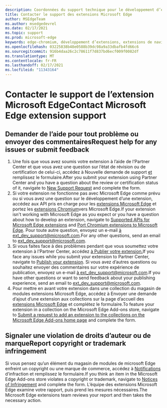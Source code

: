 ```yaml
---
description: Coordonnées du support technique pour le développement d’extensions Microsoft Edge
title: Contacter le support des extensions Microsoft Edge
author: MSEdgeTeam
ms.author: msedgedevrel
ms.date: 02/17/2021
ms.topic: support
ms.prod: microsoft-edge
keywords: edge-chromium, développement d’extensions, extensions de navigateur, extensions, extensions, centre de partenaires, développeur, support
ms.openlocfilehash: 03225838b48e0588b39dc98a9a33dbafb4fd66c6
ms.sourcegitcommit: 916b4daa26c2c78611f7d837bd6ecf009f0082df
ms.translationtype: MT
ms.contentlocale: fr-FR
ms.lasthandoff: 02/17/2021
ms.locfileid: "11343164"
---
```

# <span data-ttu-id="2b694-104">Contacter le support de l’extension Microsoft Edge</span><span class="sxs-lookup"><span data-stu-id="2b694-104">Contact Microsoft Edge extension support</span></span>  

## <span data-ttu-id="2b694-105">Demander de l’aide pour tout problème ou envoyer des commentaires</span><span class="sxs-lookup"><span data-stu-id="2b694-105">Request help for any issues or submit feedback</span></span>  

1.  <span data-ttu-id="2b694-106">Une fois que vous avez soumis votre extension à l’aide de l’Partner Center et que vous avez une question sur l’état de révision ou de certification de celui-ci, accédez à Nouvelle demande de support [et][MicrosoftSupportSupportrequestformE7a381be9c9aFafbEd76262bc93fd9e4] remplissez le formulaire.</span><span class="sxs-lookup"><span data-stu-id="2b694-106">After you submit your extension using Partner Center and you have a question about the review or certification status of it, navigate to [New Support Request][MicrosoftSupportSupportrequestformE7a381be9c9aFafbEd76262bc93fd9e4] and complete the form.</span></span>  
1.  <span data-ttu-id="2b694-107">Si votre extension ne fonctionne pas avec Microsoft Edge comme prévu ou si vous avez une question sur le développement d’une extension, accédez aux API pris en charge pour les [extensions Microsoft Edge][ExtensionsDeveloperGuideApiSupport] et portez les [extensions Chromium][ExtensionsDeveloperGuidePortChromeExtension]vers Microsoft Edge.</span><span class="sxs-lookup"><span data-stu-id="2b694-107">If your extension isn't working with Microsoft Edge as you expect or you have a question about how to develop an extension, navigate to [Supported APIs for Microsoft Edge extensions][ExtensionsDeveloperGuideApiSupport] and [Port Chromium extensions to Microsoft Edge][ExtensionsDeveloperGuidePortChromeExtension].</span></span>  <span data-ttu-id="2b694-108">Pour toute autre question, envoyez un e-mail [à ext_dev_support@microsoft.com][MailtoExtDevSupportMicrosoft].</span><span class="sxs-lookup"><span data-stu-id="2b694-108">For any other questions, send an email to [ext_dev_support@microsoft.com][MailtoExtDevSupportMicrosoft].</span></span>  
1.  <span data-ttu-id="2b694-109">Si vous faites face à des problèmes pendant que vous soumettez votre extension à l’Partner Center, accédez [à Publier votre extension.][ExtensionsPublishPublishExtension]</span><span class="sxs-lookup"><span data-stu-id="2b694-109">If you face any issues while you submit your extension to Partner Center, navigate to [Publish your extension][ExtensionsPublishPublishExtension].</span></span>  <span data-ttu-id="2b694-110">Si vous avez d’autres questions ou souhaitez envoyer des commentaires sur votre expérience de publication, envoyez un e-mail [à ext_dev_support@microsoft.com][MailtoExtDevSupportMicrosoft].</span><span class="sxs-lookup"><span data-stu-id="2b694-110">If you have other questions or want to send feedback about your publishing experience, send an email to [ext_dev_support@microsoft.com][MailtoExtDevSupportMicrosoft].</span></span>  
1.  <span data-ttu-id="2b694-111">Pour mettre en avant votre extension dans une collection du magasin de modules extensions Microsoft Edge, accédez à Envoyer une demande d’ajout d’une extension aux collections sur la page d’accueil des [extensions Microsoft Edge][OfficeFormsPagesResponsepageAspxV4j5cvggr0grqy180bhbrw01uwybfaxnna1zkp3x2vun0ibsu1ymeu3vfy0vurrodewsjgwu00yry4u] et complétez le formulaire.</span><span class="sxs-lookup"><span data-stu-id="2b694-111">To feature your extension in a collection on the Microsoft Edge Add-ons store, navigate to [Submit a request to add an extension to the collections on the Microsoft Edge Add-ons home page][OfficeFormsPagesResponsepageAspxV4j5cvggr0grqy180bhbrw01uwybfaxnna1zkp3x2vun0ibsu1ymeu3vfy0vurrodewsjgwu00yry4u] and complete the form.</span></span>   
    
## <span data-ttu-id="2b694-112">Signaler une violation de droits d’auteur ou de marque</span><span class="sxs-lookup"><span data-stu-id="2b694-112">Report copyright or trademark infringement</span></span>  

<span data-ttu-id="2b694-113">Si vous pensez qu’un élément du magasin de modules de microsoft Edge enfreint un copyright ou une marque de commerce, accédez à [Notifications][MicrosoftInfoMarketplaceHtml] d’infraction et remplissez le formulaire.</span><span class="sxs-lookup"><span data-stu-id="2b694-113">If you think an item in the Microsoft Edge Add-ons store violates a copyright or trademark, navigate to [Notices of Infringement][MicrosoftInfoMarketplaceHtml] and complete the form.</span></span>  <span data-ttu-id="2b694-114">L’équipe des extensions Microsoft Edge examine votre rapport, puis prend les mesures nécessaires.</span><span class="sxs-lookup"><span data-stu-id="2b694-114">The Microsoft Edge extensions team reviews your report and then takes the necessary action.</span></span>  

<!-- links -->  

[ExtensionsDeveloperGuideApiSupport]: ../developer-guide/api-support.md "API pris en charge pour les extensions Microsoft Edge | Documents Microsoft"  
[ExtensionsDeveloperGuidePortChromeExtension]: ../developer-guide/port-chrome-extension.md "Portez votre extension | Documents Microsoft"  
[ExtensionsPublishPublishExtension]: ./publish-extension.md "Publier votre extension | Documents Microsoft"  

[MicrosoftInfoMarketplaceHtml]: https://www.microsoft.com/info/Marketplace.html "Notifications de violation de | Microsoft"  

[MicrosoftSupportSupportrequestformE7a381be9c9aFafbEd76262bc93fd9e4]: https://support.microsoft.com/supportrequestform/e7a381be-9c9a-fafb-ed76-262bc93fd9e4 "Extensions New Support Request | Microsoft Support"  

[OfficeFormsPagesResponsepageAspxV4j5cvggr0grqy180bhbrw01uwybfaxnna1zkp3x2vun0ibsu1ymeu3vfy0vurrodewsjgwu00yry4u]: https://forms.office.com/Pages/ResponsePage.aspx?id=v4j5cvGGr0GRqy180BHbRw01UwyBfAxNna_1ZkP3X2VUN0lBSU1YMEU3VFY0VURRODEwSjgwU00yRy4u "Envoyez une demande d’ajout d’une extension aux collections sur la page d’accueil des modules | Microsoft Office formulaires"  

[MailtoExtDevSupportMicrosoft]: mailto:ext_dev_support@microsoft.com "Envoyer un courrier électronique à ext_dev_support@microsoft.com"  
